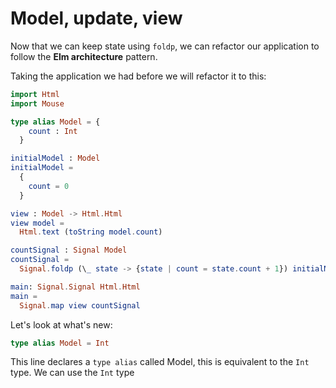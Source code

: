 # Model, update, view

Now that we can keep state using `foldp`, we can refactor our application to follow the __Elm architecture__ pattern.

Taking the application we had before we will refactor it to this:

```elm
import Html
import Mouse

type alias Model = {
    count : Int
  }

initialModel : Model
initialModel =
  {
    count = 0
  }

view : Model -> Html.Html
view model =
  Html.text (toString model.count)

countSignal : Signal Model
countSignal =
  Signal.foldp (\_ state -> {state | count = state.count + 1}) initialModel Mouse.clicks

main: Signal.Signal Html.Html
main =
  Signal.map view countSignal

```

Let's look at what's new:

```elm
type alias Model = Int
```

This line declares a `type alias` called Model, this is equivalent to the `Int` type. We can use the `Int` type 